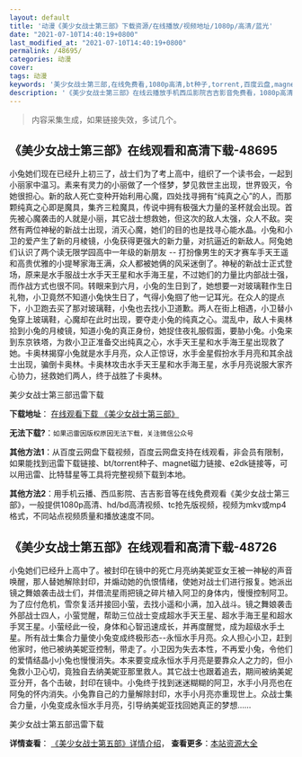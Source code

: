 ```yaml
---
layout: default
title: '动漫《美少女战士第三部》下载资源/在线播放/视频地址/1080p/高清/蓝光'
date: "2021-07-10T14:40:19+0800"
last_modified_at: "2021-07-10T14:40:19+0800"
permalink: /48695/
categories: 动漫
cover:
tags: 动漫
keywords: '美少女战士第三部,在线免费看,1080p高清,bt种子,torrent,百度云盘,magnet,磁力链,迅雷下载资源'
description: '《美少女战士第三部》在线云播放手机西瓜影院吉吉影音免费看，1080p高清bd/hd未删减完整版和tc抢先枪版，mkv/mp4格式，附带bt/torrent种子、magnet/磁力链、百度云盘、网盘资源迅雷下载链接'
---
```


>内容采集生成，如果链接失效，多试几个。


## 《美少女战士第三部》在线观看和高清下载-48695

小兔她们现在已经升上初三了，战士们为了考上高中，组织了一个读书会，一起到小丽家中温习。素来有灵力的小丽做了一个怪梦，梦见救世主出现，世界毁灭，令她很担心。新的敌人死亡变种开始利用心魔，四处找寻拥有“纯真之心”的人，而那颗纯真之心即是魔具，集齐三粒魔具，传说中拥有极强大力量的圣杯就会出现。首先被心魔袭击的人就是小丽，其它战士想救她，但这次的敌人太强，众人不敌。突然有两位神秘的新战士出现，消灭心魔，她们的目的也是找寻心能水晶。小兔和小卫的爱产生了新的月棱镜，小兔获得更强大的新力量，对抗逼近的新敌人。阿兔她们认识了两个读无限学园高中一年级的新朋友 -- 打扮像男生的天才赛车手天王遥和高贵优雅的小提琴家海王满，众人都被她俩的风采迷倒了。神秘的新战士正式登场，原来是水手服战士水手天王星和水手海王星，不过她们的力量比内部战士强，而作战方式也很不同。转眼来到六月，小兔的生日到了，她想要一对玻璃鞋作生日礼物，小卫竟然不知道小兔快生日了，气得小兔掴了他一记耳光。在众人的提点下，小卫跑去买了那对玻璃鞋，小兔也去找小卫道歉。两人在街上相遇，小卫替小兔穿上玻璃鞋，心魔却在此时出现，要夺走小兔的纯真之心。混乱中，敌人卡奥林拾到小兔的月棱镜，知道小兔的真正身份，她捉住夜礼服假面，要胁小兔。小兔来到东京铁塔，为救小卫正准备交出纯真之心，水手天王星和水手海王星出现救了她。卡奥林揭穿小兔就是水手月亮，众人正惊讶，水手金星假扮水手月亮和其余战士出现，骗倒卡奥林。卡奥林攻击水手天王星和水手海王星，水手月亮说服大家齐心协力，拯救她们两人，终于战胜了卡奥林。


美少女战士第三部迅雷下载

**下载地址**： [在线观看下载 《美少女战士第三部》](https://www.993dy.com//vod-detail-id-4925.html) 


**无法下载?**：`如果迅雷因版权原因无法下载，关注微信公众号 `

**其他方法1**：从百度云网盘下载视频，百度云网盘支持在线观看，非会员有限制，如果能找到迅雷下载链接、bt/torrent种子、magnet磁力链接、e2dk链接等，可以用迅雷、比特彗星等工具将完整视频下载到本地。

**其他方法2**：用手机云播、西瓜影院、吉吉影音等在线免费观看《美少女战士第三部》，一般提供1080p高清、hd/bd高清视频、tc抢先版视频，视频为mkv或mp4格式，不同站点视频质量和播放速度不同。


## 《美少女战士第五部》在线观看和高清下载-48726

小兔她们已经升上高中了。被封印在镜中的死亡月亮纳美妮亚女王被一神秘的声音唤醒，那人替她解除封印，并煽动她的仇恨情绪，使她对战士们进行报复。她派出镜之舞娘袭击战士们，并借流星雨把镜之碎片植入阿卫的身体内，慢慢控制阿卫。为了应付危机，雪奈复活并接回小萤，去找小遥和小满，加入战斗。镜之舞娘袭击外部战士四人，小萤觉醒，帮助三位战士变成超水手天王星、超水手海王星和超水手冥王星。小萤经此一役，身体和心智迅速成长，并再度醒觉，成为超级水手土星。所有战士集合力量使小兔变成终极形态--永恒水手月亮。众人担心小卫，赶到他家时，他已被纳美妮亚控制，带走了。小卫因为失去本性，不再爱小兔，令他们的爱情结晶小小兔也慢慢消失。本来要变成永恒水手月亮是要靠众人之力的，但小兔救小卫心切，竟独自去纳美妮亚那里救人。其它战士也跟着追去，期间被纳美妮亚分开，各个击破，封印在镜中。小兔终于找到迷迷糊糊的阿卫，水手小月亮也在阿兔的怀内消失。小兔靠自己的力量解除封印，水手小月亮亦重现世上。众战士集合力量，小兔变成永恒水手月亮，引导纳美妮亚找回她真正的梦想……


美少女战士第五部迅雷下载

**详情查看**： [《美少女战士第五部》详情介绍](/movie/48726/)， **查看更多**：[本站资源大全](/movie/t/all/)

